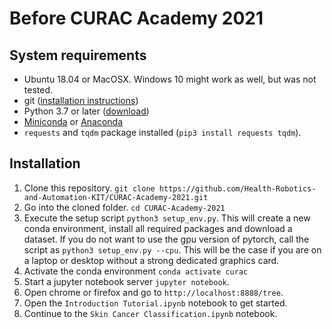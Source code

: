 # Before CURAC Academy 2021
## System requirements
* Ubuntu 18.04 or MacOSX. Windows 10 might work as well, but was not tested.
* git ([installation instructions](https://git-scm.com/downloads))
* Python 3.7 or later ([download](https://www.python.org/downloads/))
* [Miniconda](https://docs.conda.io/en/latest/miniconda.html) or [Anaconda](https://docs.anaconda.com/anaconda/install/)
* `requests` and `tqdm` package installed (`pip3 install requests tqdm`).

## Installation
1. Clone this repository. `git clone https://github.com/Health-Robotics-and-Automation-KIT/CURAC-Academy-2021.git`
2. Go into the cloned folder. `cd CURAC-Academy-2021` 
3. Execute the setup script `python3 setup_env.py`. This will create a new conda environment, install all required packages and download a dataset. If you do not want to use the gpu version of pytorch, call the script as `python3 setup_env.py --cpu`. This will be the case if you are on a laptop or desktop without a strong dedicated graphics card.
4. Activate the conda environment `conda activate curac` 
5. Start a jupyter notebook server `jupyter notebook`.
6. Open chrome or firefox and go to `http://localhost:8888/tree`.
7. Open the `Introduction Tutorial.ipynb` notebook to get started.
8. Continue to the `Skin Cancer Classification.ipynb` notebook.
